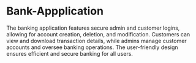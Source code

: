 # Bank-Appplication
The banking application features secure admin and customer logins, allowing for account creation, deletion, and modification. Customers can view and download transaction details, while admins manage customer accounts and oversee banking operations. The user-friendly design ensures efficient and secure banking for all users.

